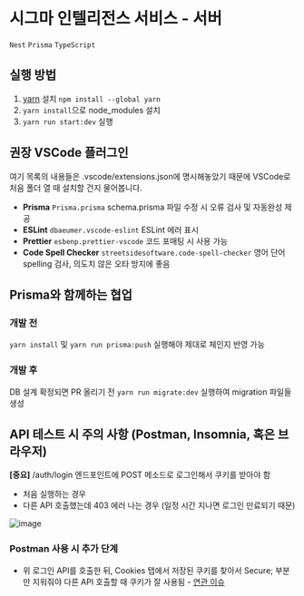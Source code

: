# 시그마 인텔리전스 서비스 - 서버

`Nest` `Prisma` `TypeScript`

## 실행 방법

1. [yarn](https://classic.yarnpkg.com/en/docs/install) 설치 `npm install --global yarn`
2. `yarn install`으로 node_modules 설치
3. `yarn run start:dev` 실행

## 권장 VSCode 플러그인

여기 목록의 내용들은 .vscode/extensions.json에 명시해놓았기 때문에 VSCode로 처음 폴더 열 때 설치할 건지 물어봅니다.

-   **Prisma** `Prisma.prisma` schema.prisma 파일 수정 시 오류 검사 및 자동완성 제공
-   **ESLint** `dbaeumer.vscode-eslint` ESLint 에러 표시
-   **Prettier** `esbenp.prettier-vscode` 코드 포매팅 시 사용 가능
-   **Code Spell Checker** `streetsidesoftware.code-spell-checker` 영어 단어 spelling 검사, 의도치 않은 오타 방지에 좋음

## Prisma와 함께하는 협업

### 개발 전

`yarn install` 및 `yarn run prisma:push` 실행해야 제대로 체인지 반영 가능

### 개발 후

DB 설계 확정되면 PR 올리기 전 `yarn run migrate:dev` 실행하여 migration 파일들 생성

## API 테스트 시 주의 사항 (Postman, Insomnia, 혹은 브라우저)

**[중요]** /auth/login 엔드포인트에 POST 메소드로 로그인해서 쿠키를 받아야 함

-   처음 실행하는 경우
-   다른 API 호출했는데 403 에러 나는 경우 (일정 시간 지나면 로그인 만료되기 때문)

![image](https://user-images.githubusercontent.com/63445490/213865757-ac14a1fc-1112-4a73-b8f8-0d312b684bef.png)

### Postman 사용 시 추가 단계

-   위 로그인 API를 호출한 뒤, Cookies 탭에서 저장된 쿠키를 찾아서 Secure; 부분만 지워줘야 다른 API 호출할 때 쿠키가 잘
    사용됨 - [연관 이슈](https://github.com/postmanlabs/postman-app-support/issues/11467)
